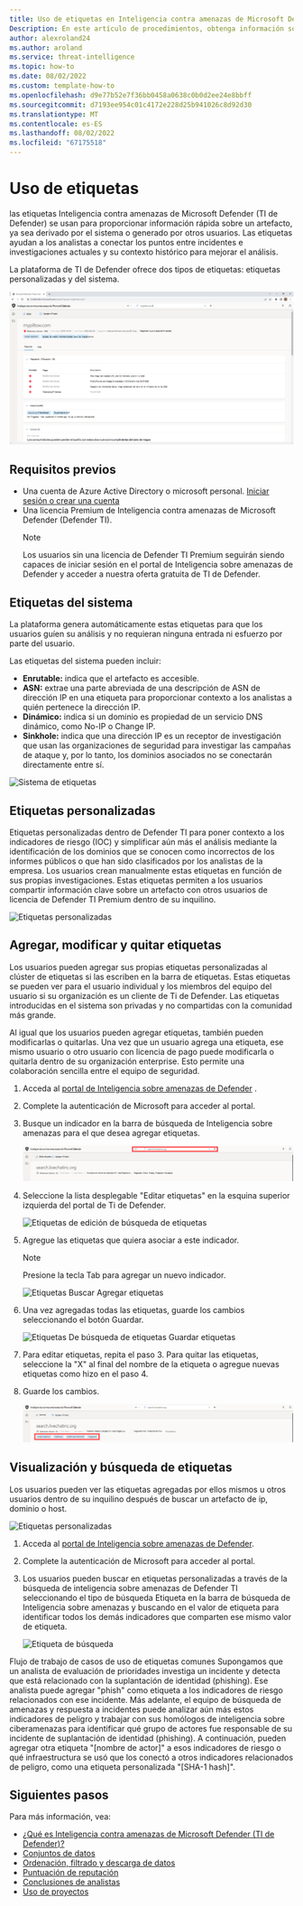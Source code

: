 ```yaml
---
title: Uso de etiquetas en Inteligencia contra amenazas de Microsoft Defender (TI de Defender)
Description: En este artículo de procedimientos, obtenga información sobre los tipos de etiquetas y cómo agregar, modificar, eliminar y buscar etiquetas personalizadas en Inteligencia contra amenazas de Microsoft Defender (Ti de Defender).
author: alexroland24
ms.author: aroland
ms.service: threat-intelligence
ms.topic: how-to
ms.date: 08/02/2022
ms.custom: template-how-to
ms.openlocfilehash: d9e77b52e7f36bb0458a0638c0b0d2ee24e8bbff
ms.sourcegitcommit: d7193ee954c01c4172e228d25b941026c8d92d30
ms.translationtype: MT
ms.contentlocale: es-ES
ms.lasthandoff: 08/02/2022
ms.locfileid: "67175518"
---
```

# <a name="using-tags"></a>Uso de etiquetas
las etiquetas Inteligencia contra amenazas de Microsoft Defender (TI de Defender) se usan para proporcionar información rápida sobre un artefacto, ya sea derivado por el sistema o generado por otros usuarios. Las etiquetas ayudan a los analistas a conectar los puntos entre incidentes e investigaciones actuales y su contexto histórico para mejorar el análisis.

La plataforma de TI de Defender ofrece dos tipos de etiquetas: etiquetas personalizadas y del sistema.

![Uso de etiquetas Chrome HomePage](media/UsingTagsChromeHomePage.png)

## <a name="prerequisites"></a>Requisitos previos

- Una cuenta de Azure Active Directory o microsoft personal. [Iniciar sesión o crear una cuenta](https://signup.microsoft.com/)
- Una licencia Premium de Inteligencia contra amenazas de Microsoft Defender (Defender TI).
    > [!NOTE]
    > Los usuarios sin una licencia de Defender TI Premium seguirán siendo capaces de iniciar sesión en el portal de Inteligencia sobre amenazas de Defender y acceder a nuestra oferta gratuita de TI de Defender.

## <a name="system-tags"></a>Etiquetas del sistema

La plataforma genera automáticamente estas etiquetas para que los usuarios guíen su análisis y no requieran ninguna entrada ni esfuerzo por parte del usuario.

Las etiquetas del sistema pueden incluir:

- **Enrutable:** indica que el artefacto es accesible.
- **ASN:** extrae una parte abreviada de una descripción de ASN de dirección IP en una etiqueta para proporcionar contexto a los analistas a quién pertenece la dirección IP.
- **Dinámico:** indica si un dominio es propiedad de un servicio DNS dinámico, como No-IP o Change IP.
- **Sinkhole:** indica que una dirección IP es un receptor de investigación que usan las organizaciones de seguridad para investigar las campañas de ataque y, por lo tanto, los dominios asociados no se conectarán directamente entre sí.

![Sistema de etiquetas](media/tagsSystem.png)

## <a name="custom-tags"></a>Etiquetas personalizadas 

Etiquetas personalizadas dentro de Defender TI para poner contexto a los indicadores de riesgo (IOC) y simplificar aún más el análisis mediante la identificación de los dominios que se conocen como incorrectos de los informes públicos o que han sido clasificados por los analistas de la empresa. Los usuarios crean manualmente estas etiquetas en función de sus propias investigaciones. Estas etiquetas permiten a los usuarios compartir información clave sobre un artefacto con otros usuarios de licencia de Defender TI Premium dentro de su inquilino.

![Etiquetas personalizadas](media/tagsCustom.png)

## <a name="adding-modifying-and-removing-tags"></a>Agregar, modificar y quitar etiquetas

Los usuarios pueden agregar sus propias etiquetas personalizadas al clúster de etiquetas si las escriben en la barra de etiquetas. Estas etiquetas se pueden ver para el usuario individual y los miembros del equipo del usuario si su organización es un cliente de Ti de Defender. Las etiquetas introducidas en el sistema son privadas y no compartidas con la comunidad más grande.

Al igual que los usuarios pueden agregar etiquetas, también pueden modificarlas o quitarlas. Una vez que un usuario agrega una etiqueta, ese mismo usuario o otro usuario con licencia de pago puede modificarla o quitarla dentro de su organización enterprise. Esto permite una colaboración sencilla entre el equipo de seguridad.

1. Acceda al [portal de Inteligencia sobre amenazas de Defender](https://ti.defender.microsoft.com/) .
2. Complete la autenticación de Microsoft para acceder al portal.
3. Busque un indicador en la barra de búsqueda de Inteligencia sobre amenazas para el que desea agregar etiquetas.

    ![Búsqueda de etiquetas](media/tagsSearch.png)

4. Seleccione la lista desplegable "Editar etiquetas" en la esquina superior izquierda del portal de Ti de Defender.

    ![Etiquetas de edición de búsqueda de etiquetas](media/tagsSearchEditTags.png)

5. Agregue las etiquetas que quiera asociar a este indicador.

    > [!Note]
    > Presione la tecla Tab para agregar un nuevo indicador.

    ![Etiquetas Buscar Agregar etiquetas](media/tagsSearchAddTags.png)

6. Una vez agregadas todas las etiquetas, guarde los cambios seleccionando el botón Guardar.

    ![Etiquetas De búsqueda de etiquetas Guardar etiquetas](media/tagsSearchSaveTags.png)

7. Para editar etiquetas, repita el paso 3. Para quitar las etiquetas, seleccione la "X" al final del nombre de la etiqueta o agregue nuevas etiquetas como hizo en el paso 4.

8. Guarde los cambios.

    ![Etiquetas de búsqueda de etiquetas](media/tagsSearchTags.png)

## <a name="viewing-and-searching-tags"></a>Visualización y búsqueda de etiquetas

Los usuarios pueden ver las etiquetas agregadas por ellos mismos u otros usuarios dentro de su inquilino después de buscar un artefacto de ip, dominio o host.

![Etiquetas personalizadas](media/tagsCustom.png)

1. Acceda al [portal de Inteligencia sobre amenazas de Defender](https://ti.defender.microsoft.com/).
2. Complete la autenticación de Microsoft para acceder al portal.
3. Los usuarios pueden buscar en etiquetas personalizadas a través de la búsqueda de inteligencia sobre amenazas de Defender TI seleccionando el tipo de búsqueda Etiqueta en la barra de búsqueda de Inteligencia sobre amenazas y buscando en el valor de etiqueta para identificar todos los demás indicadores que comparten ese mismo valor de etiqueta.

    ![Etiqueta de búsqueda](media/searchTag.png)

Flujo de trabajo de casos de uso de etiquetas comunes Supongamos que un analista de evaluación de prioridades investiga un incidente y detecta que está relacionado con la suplantación de identidad (phishing). Ese analista puede agregar "phish" como etiqueta a los indicadores de riesgo relacionados con ese incidente. Más adelante, el equipo de búsqueda de amenazas y respuesta a incidentes puede analizar aún más estos indicadores de peligro y trabajar con sus homólogos de inteligencia sobre ciberamenazas para identificar qué grupo de actores fue responsable de su incidente de suplantación de identidad (phishing). A continuación, pueden agregar otra etiqueta "[nombre de actor]" a esos indicadores de riesgo o qué infraestructura se usó que los conectó a otros indicadores relacionados de peligro, como una etiqueta personalizada "[SHA-1 hash]".

## <a name="next-steps"></a>Siguientes pasos

Para más información, vea:

- [¿Qué es Inteligencia contra amenazas de Microsoft Defender (TI de Defender)?](index.md)
- [Conjuntos de datos](data-sets.md)
- [Ordenación, filtrado y descarga de datos](sorting-filtering-and-downloading-data.md)
- [Puntuación de reputación](reputation-scoring.md)
- [Conclusiones de analistas](analyst-insights.md)
- [Uso de proyectos](using-projects.md)
